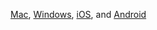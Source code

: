 <a href="{{ site.baseurl }}/get-duckduckgo/get-duckduckgo-browser-on-mac">Mac</a>, <a href="{{ site.baseurl }}/get-duckduckgo/get-duckduckgo-browser-on-windows">Windows</a>, <a href="{{site.baseurl}}/mobile/ios">iOS</a>, and <a href="{{site.baseurl }}/mobile/android">Android</a>
